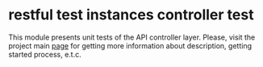 # restful test instances controller test

This module presents unit tests of the API controller layer.
Please, visit the project main [page](../README.md) for getting more information about description, getting started process, e.t.c.